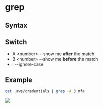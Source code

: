 # grep

## Syntax

## Switch
* A \<number\> --show me **after** the match
* B \<number\> --show me **before** the match
* i --ignore-case 

## Example
````bash
cat .aws/credentials | grep -A 3 mfa
````
[<img src="https://i.imgur.com/YBrYQJL.png">](https://i.imgur.com/YBrYQJL.png)
